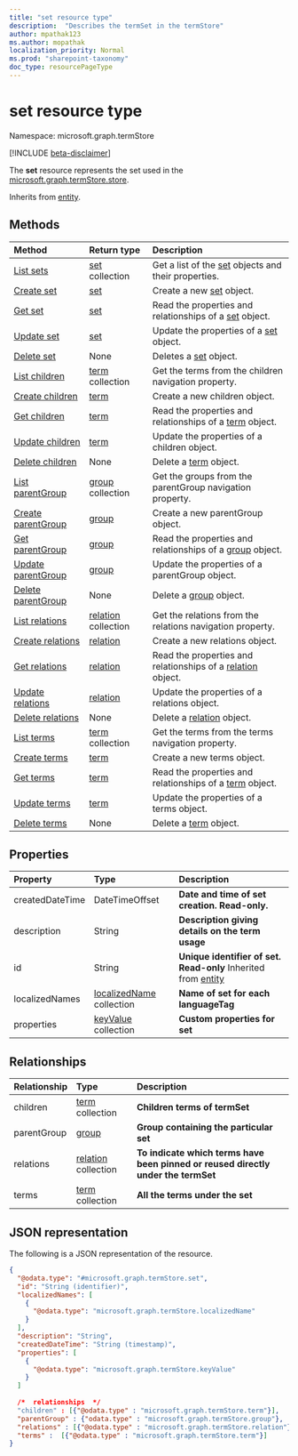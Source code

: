 ```yaml
---
title: "set resource type"
description:  "Describes the termSet in the termStore"
author: mpathak123
ms.author: mopathak
localization_priority: Normal
ms.prod: "sharepoint-taxonomy"
doc_type: resourcePageType
---
```


# set resource type

Namespace: microsoft.graph.termStore

[!INCLUDE [beta-disclaimer](../../includes/beta-disclaimer.md)]

The **set** resource represents the set used in the [microsoft.graph.termStore.store].


Inherits from [entity](../resources/entity.md).

## Methods
|Method|Return type|Description|
|:---|:---|:---|
|[List sets](../api/set-list.md)|[set](../resources/termstore-set.md) collection|Get a list of the [set](../resources/set.md) objects and their properties.|
|[Create set](../api/termstore-set-create.md)|[set](../resources/termstore-set.md)|Create a new [set](../resources/termstore-set.md) object.|
|[Get set](../api/termstore-set-get.md)|[set](../resources/termstore-set.md)|Read the properties and relationships of a [set](../resources/termstore-set.md) object.|
|[Update set](../api/termstore-set-update.md)|[set](../resources/termstore-set.md)|Update the properties of a [set](../resources/termstore-set.md) object.|
|[Delete set](../api/termstore-set-delete.md)|None|Deletes a [set](../resources/termstore-set.md) object.|
|[List children](../api/termstore-set-list-children.md)|[term](../resources/termstore-term.md) collection|Get the terms from the children navigation property.|
|[Create children](../api/termstore-set-post-children.md)|[term](../resources/termstore-term.md)|Create a new children object.|
|[Get children](../api/termstore-set-get-term.md)|[term](../resources/termstore-term.md)|Read the properties and relationships of a [term](../resources/term.md) object.|
|[Update children](../api/termstore-set-update-children.md)|[term](../resources/termstore-term.md)|Update the properties of a children object.|
|[Delete children](../api/termstore-set-delete-children.md)|None|Delete a [term](../resources/termstore-term.md) object.|
|[List parentGroup](../api/termstore-set-list-parentgroup.md)|[group](../resources/termstore-group.md) collection|Get the groups from the parentGroup navigation property.|
|[Create parentGroup](../api/termstore-set-post-parentgroup.md)|[group](../resources/termstore-group.md)|Create a new parentGroup object.|
|[Get parentGroup](../api/termstore-set-get-group.md)|[group](../resources/termstore-group.md)|Read the properties and relationships of a [group](../resources/group.md) object.|
|[Update parentGroup](../api/termstore-set-update-parentgroup.md)|[group](../resources/termstore-group.md)|Update the properties of a parentGroup object.|
|[Delete parentGroup](../api/termstore-set-delete-parentgroup.md)|None|Delete a [group](../resources/termstore-group.md) object.|
|[List relations](../api/termstore-set-list-relations.md)|[relation](../resources/termstore-relation.md) collection|Get the relations from the relations navigation property.|
|[Create relations](../api/termstore-set-post-relations.md)|[relation](../resources/termstore-relation.md)|Create a new relations object.|
|[Get relations](../api/termstore-set-get-relation.md)|[relation](../resources/termstore-relation.md)|Read the properties and relationships of a [relation](../resources/relation.md) object.|
|[Update relations](../api/termstore-set-update-relations.md)|[relation](../resources/termstore-relation.md)|Update the properties of a relations object.|
|[Delete relations](../api/termstore-set-delete-relations.md)|None|Delete a [relation](../resources/termstore-relation.md) object.|
|[List terms](../api/termstore-set-list-terms.md)|[term](../resources/termstore-term.md) collection|Get the terms from the terms navigation property.|
|[Create terms](../api/termstore-set-post-terms.md)|[term](../resources/termstore-term.md)|Create a new terms object.|
|[Get terms](../api/termstore-set-get-term.md)|[term](../resources/termstore-term.md)|Read the properties and relationships of a [term](../resources/term.md) object.|
|[Update terms](../api/termstore-set-update-terms.md)|[term](../resources/termstore-term.md)|Update the properties of a terms object.|
|[Delete terms](../api/termstore-set-delete-terms.md)|None|Delete a [term](../resources/termstore-term.md) object.|

## Properties
|Property|Type|Description|
|:---|:---|:---|
|createdDateTime|DateTimeOffset|**Date and time of set creation. Read-only.**|
|description|String|**Description giving details on the term usage**|
|id|String|**Unique identifier of set. Read-only** Inherited from [entity](../resources/termstore-entity.md)|
|localizedNames|[localizedName](../resources/termstore-localizedname.md) collection|**Name of set for each languageTag**|
|properties|[keyValue](../resources/termstore-intune-keyvalue.md) collection|**Custom properties for set**|

## Relationships
|Relationship|Type|Description|
|:---|:---|:---|
|children|[term](../resources/termstore-term.md) collection|**Children terms of termSet**|
|parentGroup|[group](../resources/termstore-group.md)|**Group containing the particular set**|
|relations|[relation](../resources/termstore-relation.md) collection|**To indicate which terms have been pinned or reused directly under the termSet**|
|terms|[term](../resources/termstore-term.md) collection|**All the terms under the set**|

## JSON representation
The following is a JSON representation of the resource.
<!-- {
  "blockType": "resource",
  "keyProperty": "id",
  "@odata.type": "microsoft.graph.termStore.set",
  "baseType": "microsoft.graph.entity",
  "openType": false
}
-->
``` json
{
  "@odata.type": "#microsoft.graph.termStore.set",
  "id": "String (identifier)",
  "localizedNames": [
    {
      "@odata.type": "microsoft.graph.termStore.localizedName"
    }
  ],
  "description": "String",
  "createdDateTime": "String (timestamp)",
  "properties": [
    {
      "@odata.type": "microsoft.graph.termStore.keyValue"
    }
  ]
  
  /*  relationships  */
  "children" : [{"@odata.type" : "microsoft.graph.termStore.term"}],
  "parentGroup" : {"odata.type" : "microsoft.graph.termStore.group"},
  "relations" : [{"@odata.type" : "microsoft.graph.termStore.relation"}] ,
  "terms" :  [{"@odata.type" : "microsoft.graph.termStore.term"}]
}
```

[microsoft.graph.termStore.term]: termstore-term.md
[microsoft.graph.termStore.set]: termstore-set.md
[microsoft.graph.termStore.group]: termstore-group.md
[microsoft.graph.termStore.relation]: termstore-relation.md
[microsoft.graph.termStore.store]: termstore-store.md
[microsoft.graph.termStore.localizedName]: termstore-localizedname.md

<!--
{
  "type": "#page.annotation",
  "description": "TermSet is the entity containing the particular taxonomy for a tenant",
  "keywords": "termSet,facet,resource",
  "section": "documentation",
  "tocPath": "TermSet",
  "tocBookmarks": {
    "Resources/termStore.set": "#"
  },
  "suppressions": []
}
-->
